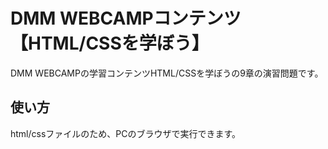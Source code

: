 # DMM WEBCAMPコンテンツ【HTML/CSSを学ぼう】
DMM WEBCAMPの学習コンテンツHTML/CSSを学ぼうの9章の演習問題です。
## 使い方
html/cssファイルのため、PCのブラウザで実行できます。
